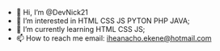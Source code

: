 - 👋 Hi, I’m @DevNick21
- 👀 I’m interested in HTML CSS JS PYTON PHP JAVA;
- 🌱 I’m currently learning HTML CSS JS;
- 📫 How to reach me email: iheanacho.ekene@hotmail.com

<!---
DevNick21/DevNick21 is a ✨ special ✨ repository because its `README.md` (this file) appears on your GitHub profile.
You can click the Preview link to take a look at your changes.
--->
